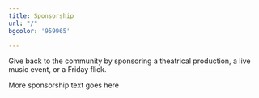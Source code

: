 ```yaml
---
title: Sponsorship
url: "/"
bgcolor: '959965'

---
```


Give back to the community by sponsoring a theatrical production, a live music event, or a Friday flick. 

More sponsorship text goes here


